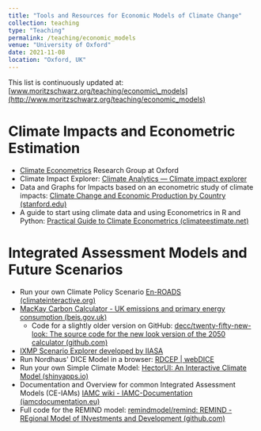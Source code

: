 ```yaml
---
title: "Tools and Resources for Economic Models of Climate Change"
collection: teaching
type: "Teaching"
permalink: /teaching/economic_models
venue: "University of Oxford"
date: 2021-11-08
location: "Oxford, UK"
---
```


This list is continuously updated at: [www.moritzschwarz.org/teaching/economic\_models](http://www.moritzschwarz.org/teaching/economic_models)

# Climate Impacts and Econometric Estimation

- [Climate Econometrics](http://www.climateeconometrics.org/) Research Group at Oxford
- Climate Impact Explorer: [Climate Analytics — Climate impact explorer](http://climate-impact-explorer.climateanalytics.org/)
- Data and Graphs for Impacts based on an econometric study of climate impacts:
[Climate Change and Economic Production by Country (stanford.edu)](https://web.stanford.edu/~mburke/climate/map.php)
- A guide to start using climate data and using Econometrics in R and Python: [Practical Guide to Climate Econometrics (climateestimate.net)](https://climateestimate.net/content/getting-started.html)

# Integrated Assessment Models and Future Scenarios

- Run your own Climate Policy Scenario [En-ROADS (climateinteractive.org)](https://en-roads.climateinteractive.org/scenario.html?v=21.10.0)
- [MacKay Carbon Calculator - UK emissions and primary energy consumption (beis.gov.uk)](https://mackaycarboncalculator.beis.gov.uk/overview/emissions-and-primary-energy-consumption/?levers=111111111111111111111111111111111111111111111aaabaaabaaabaaaaaaaaaaaabbabbbcbbaabcaabbaaaagggggggggggggeggggggggggiggiiiqgdgggggggggkgg)
  - Code for a slightly older version on GitHub: [decc/twenty-fifty-new-look: The source code for the new look version of the 2050 calculator (github.com)](https://github.com/decc/twenty-fifty-new-look)
- [IXMP Scenario Explorer developed by IIASA](https://data.ene.iiasa.ac.at/iamc-1.5c-explorer/)
- Run Nordhaus' DICE Model in a browser: [RDCEP | webDICE](http://webdice.rdcep.org/)
- Run your own Simple Climate Model: [HectorUI: An Interactive Climate Model (shinyapps.io)](https://jgcri.shinyapps.io/HectorUI/)
- Documentation and Overview for common Integrated Assessment Models (CE-IAMs) [IAMC wiki - IAMC-Documentation (iamcdocumentation.eu)](https://www.iamcdocumentation.eu/index.php/IAMC_wiki)
- Full code for the REMIND model: [remindmodel/remind: REMIND - REgional Model of INvestments and Development (github.com)](https://github.com/remindmodel/remind)
